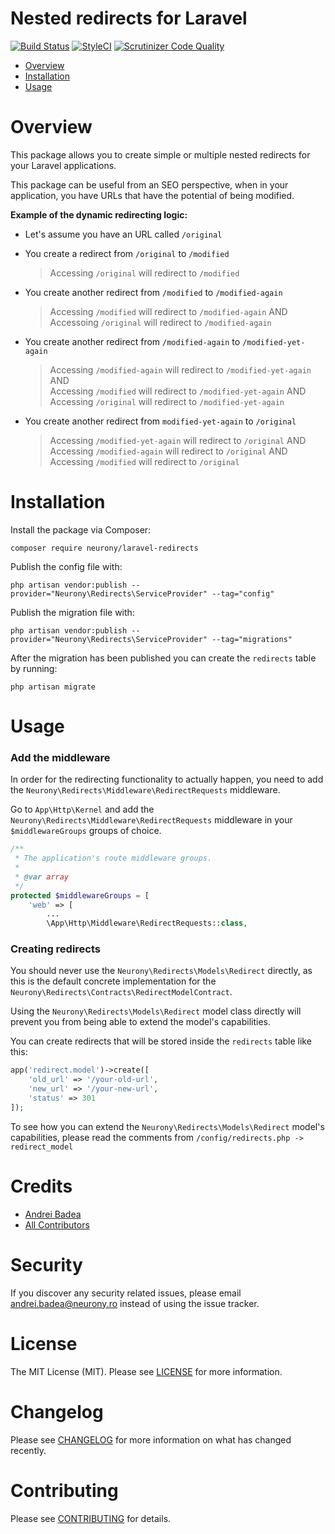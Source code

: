 # Nested redirects for Laravel

[![Build Status](https://travis-ci.org/Neurony/laravel-redirects.svg?branch=master)](https://travis-ci.org/Neurony/laravel-redirects)
[![StyleCI](https://github.styleci.io/repos/189837919/shield?branch=master)](https://github.styleci.io/repos/189837919)
[![Scrutinizer Code Quality](https://scrutinizer-ci.com/g/Neurony/laravel-redirects/badges/quality-score.png?b=master)](https://scrutinizer-ci.com/g/Neurony/laravel-redirects/?branch=master)

- [Overview](#overview)   
- [Installation](#installation)   
- [Usage](#usage)   

# Overview

This package allows you to create simple or multiple nested redirects for your Laravel applications.   
   
This package can be useful from an SEO perspective, when in your application, you have URLs that have the potential of being modified.
   
**Example of the dynamic redirecting logic:**
* Let's assume you have an URL called `/original`   
   
* You create a redirect from `/original` to `/modified`
  > Accessing `/original` will redirect to `/modified`   
* You create another redirect from `/modified` to `/modified-again`   
  > Accessing `/modified` will redirect to `/modified-again` AND   
  > Accessoing `/original` will redirect to `/modified-again`   
* You create another redirect from `/modified-again` to `/modified-yet-again`   
  > Accessing `/modified-again` will redirect to `/modified-yet-again` AND      
  > Accessing `/modified` will redirect to `/modified-yet-again` AND   
  > Accessing `/original` will redirect to `/modified-yet-again`   
* You create another redirect from `modified-yet-again` to `/original`  
  > Accessing `/modified-yet-again` will redirect to `/original` AND   
  > Accessing `/modified-again` will redirect to `/original` AND   
  > Accessing `/modified` will redirect to `/original`
  
# Installation

Install the package via Composer:

```
composer require neurony/laravel-redirects
```

Publish the config file with:

```
php artisan vendor:publish --provider="Neurony\Redirects\ServiceProvider" --tag="config"
```

Publish the migration file with:

```
php artisan vendor:publish --provider="Neurony\Redirects\ServiceProvider" --tag="migrations"
```

After the migration has been published you can create the `redirects` table by running:

```
php artisan migrate
```

# Usage

### Add the middleware

In order for the redirecting functionality to actually happen, you need to add the `Neurony\Redirects\Middleware\RedirectRequests` middleware.

Go to `App\Http\Kernel` and add the `Neurony\Redirects\Middleware\RedirectRequests` middleware in your `$middlewareGroups` groups of choice.

```php
/**
 * The application's route middleware groups.
 *
 * @var array
 */
protected $middlewareGroups = [
    'web' => [
        ...
        \App\Http\Middleware\RedirectRequests::class,
```

### Creating redirects

You should never use the `Neurony\Redirects\Models\Redirect` directly, as this is the default concrete implementation for the `Neurony\Redirects\Contracts\RedirectModelContract`.   
  
Using the `Neurony\Redirects\Models\Redirect` model class directly will prevent you from being able to extend the model's capabilities.

You can create redirects that will be stored inside the `redirects` table like this:   

```php
app('redirect.model')->create([
    'old_url' => '/your-old-url',
    'new_url' => '/your-new-url',
    'status' => 301
]);
```

To see how you can extend the `Neurony\Redirects\Models\Redirect` model's capabilities, please read the comments from `/config/redirects.php -> redirect_model`

# Credits

- [Andrei Badea](https://github.com/zbiller)
- [All Contributors](../../contributors)

# Security

If you discover any security related issues, please email andrei.badea@neurony.ro instead of using the issue tracker.

# License

The MIT License (MIT). Please see [LICENSE](LICENSE.md) for more information.

# Changelog

Please see [CHANGELOG](CHANGELOG.md) for more information on what has changed recently.

# Contributing

Please see [CONTRIBUTING](CONTRIBUTING.md) for details.

